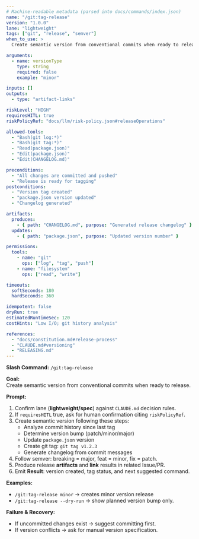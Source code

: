 ```yaml
---
# Machine-readable metadata (parsed into docs/commands/index.json)
name: "/git:tag-release"
version: "1.0.0"
lane: "lightweight"
tags: ["git", "release", "semver"]
when_to_use: >
  Create semantic version from conventional commits when ready to release.

arguments:
  - name: versionType
    type: string
    required: false
    example: "minor"

inputs: []
outputs:
  - type: "artifact-links"

riskLevel: "HIGH"
requiresHITL: true
riskPolicyRef: "docs/llm/risk-policy.json#releaseOperations"

allowed-tools:
  - "Bash(git log:*)"
  - "Bash(git tag:*)"
  - "Read(package.json)"
  - "Edit(package.json)"
  - "Edit(CHANGELOG.md)"

preconditions:
  - "All changes are committed and pushed"
  - "Release is ready for tagging"
postconditions:
  - "Version tag created"
  - "package.json version updated"
  - "Changelog generated"

artifacts:
  produces:
    - { path: "CHANGELOG.md", purpose: "Generated release changelog" }
  updates:
    - { path: "package.json", purpose: "Updated version number" }

permissions:
  tools:
    - name: "git"
      ops: ["log", "tag", "push"]
    - name: "filesystem"
      ops: ["read", "write"]

timeouts:
  softSeconds: 180
  hardSeconds: 360

idempotent: false
dryRun: true
estimatedRuntimeSec: 120
costHints: "Low I/O; git history analysis"

references:
  - "docs/constitution.md#release-process"
  - "CLAUDE.md#versioning"
  - "RELEASING.md"
---
```


**Slash Command:** `/git:tag-release`

**Goal:**  
Create semantic version from conventional commits when ready to release.

**Prompt:**  
1) Confirm lane (**lightweight/spec**) against `CLAUDE.md` decision rules.  
2) If `requiresHITL` true, ask for human confirmation citing `riskPolicyRef`.  
3) Create semantic version following these steps:
   - Analyze commit history since last tag
   - Determine version bump (patch/minor/major)
   - Update `package.json` version
   - Create git tag: `git tag v1.2.3`
   - Generate changelog from commit messages
4) Follow semver: breaking = major, feat = minor, fix = patch.
5) Produce release **artifacts** and **link** results in related Issue/PR.
6) Emit **Result**: version created, tag status, and next suggested command.

**Examples:**  
- `/git:tag-release minor` → creates minor version release
- `/git:tag-release --dry-run` → show planned version bump only.

**Failure & Recovery:**  
- If uncommitted changes exist → suggest committing first.
- If version conflicts → ask for manual version specification.
